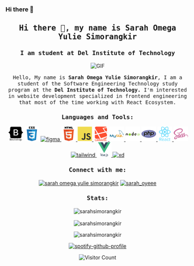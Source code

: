 ### Hi there 👋

<!--
**sarahsimorangkir/sarahsimorangkir** is a ✨ _special_ ✨ repository because its `README.md` (this file) appears on your GitHub profile.

Here are some ideas to get you started:

- 🔭 I’m currently working on ...
- 🌱 I’m currently learning ...
- 👯 I’m looking to collaborate on ...
- 🤔 I’m looking for help with ...
- 💬 Ask me about ...
- 📫 How to reach me: ...
- 😄 Pronouns: ...
- ⚡ Fun fact: ...
-->
<div align="center">
<samp><h2>Hi there 👋, my name is Sarah Omega Yulie Simorangkir</h2></samp>  
  <samp><h3>I am student at Del Institute of Technology </h3></samp>
<img alt="GIF" src="https://github.com/abhisheknaiidu/abhisheknaiidu/blob/master/code.gif?raw=true" width="500" />
  
<samp>Hello,
My name is **Sarah Omega Yulie Simorangkir**, I am a student of the Software Engineering Technology study program at the **Del Institute of Technology.**
  I'm interested in website development specialized in frontend engineering that most of the time working with React Ecosystem.</samp>    

<samp>
  <h3>Languages and Tools:</h3>
</samp>
 <p></p><img src <a href="https://getbootstrap.com" target="_blank"> <img src="https://raw.githubusercontent.com/devicons/devicon/master/icons/bootstrap/bootstrap-plain-wordmark.svg" alt="bootstrap" width="40" height="40"/> </a> <img src="https://raw.githubusercontent.com/devicons/devicon/master/icons/css3/css3-original-wordmark.svg" alt="css3" width="40" height="40"/> </a>
 <a href="https://www.figma.com/" target="_blank"> <img src="https://www.vectorlogo.zone/logos/figma/figma-icon.svg" alt="figma" width="40" height="40"/> </a> 
 <a href="https://www.w3.org/html/" target="_blank"> <img src="https://raw.githubusercontent.com/devicons/devicon/master/icons/html5/html5-original-wordmark.svg" alt="html5" width="40" height="40"/> </a> 
 <a href="https://developer.mozilla.org/en-US/docs/Web/JavaScript" target="_blank"> <img src="https://raw.githubusercontent.com/devicons/devicon/master/icons/javascript/javascript-original.svg" alt="javascript" width="40" height="40"/> </a> 
<a href="https://laravel.com/" target="_blank"> <img src="https://raw.githubusercontent.com/devicons/devicon/master/icons/laravel/laravel-plain-wordmark.svg" alt="laravel" width="40" height="40"/> </a> <a href="https://www.mysql.com/" target="_blank"> <img src="https://raw.githubusercontent.com/devicons/devicon/master/icons/mysql/mysql-original-wordmark.svg" alt="mysql" width="40" height="40"/> </a> <a href="https://nodejs.org" target="_blank"> <img src="https://raw.githubusercontent.com/devicons/devicon/master/icons/nodejs/nodejs-original-wordmark.svg" alt="nodejs" width="40" height="40"/> </a> <a href="https://www.php.net" target="_blank"> <img src="https://raw.githubusercontent.com/devicons/devicon/master/icons/php/php-original.svg" alt="php" width="40" height="40"/> </a>
<a href="https://reactjs.org/" target="_blank"> <img src="https://raw.githubusercontent.com/devicons/devicon/master/icons/react/react-original-wordmark.svg" alt="react" width="40" height="40"/> </a> <a href="https://sass-lang.com" target="_blank"> <img src="https://raw.githubusercontent.com/devicons/devicon/master/icons/sass/sass-original.svg" alt="sass" width="40" height="40"/> </a> <a href="https://tailwindcss.com/" target="_blank"> <img src="https://www.vectorlogo.zone/logos/tailwindcss/tailwindcss-icon.svg" alt="tailwind" width="40" height="40"/> </a> <a href="https://vuejs.org/" target="_blank"> <img src="https://raw.githubusercontent.com/devicons/devicon/master/icons/vuejs/vuejs-original-wordmark.svg" alt="vuejs" width="40" height="40"/> </a> <a href="https://www.adobe.com/products/xd.html" target="_blank"> <img src="https://cdn.worldvectorlogo.com/logos/adobe-xd.svg" alt="xd" width="40" height="40"/> </a> 
<samp>
  <h3>Connect with me:</h3>
</samp>
<p>
<a href="https://www.linkedin.com/in/sarah-omega/" target="blank"><img align="center" src="https://raw.githubusercontent.com/rahuldkjain/github-profile-readme-generator/master/src/images/icons/Social/linked-in-alt.svg" alt="sarah omega yulie simorangkir" height="30" width="40" /></a>
<a href="https://www.instagram.com/sarah_oyeee/" target="blank"><img align="center" src="https://raw.githubusercontent.com/rahuldkjain/github-profile-readme-generator/master/src/images/icons/Social/instagram.svg" alt="sarah_oyeee" height="30" width="40" /></a></p>
</p>

<samp>
   <h3>Stats:</h3>
</samp>

<p><img align="center" src="https://github-readme-stats.vercel.app/api?username=sarahsimorangkir&theme=highcontrast&show_icons=true" alt="sarahsimorangkir" /></p>
<p><img align="center" src="https://github-readme-streak-stats.herokuapp.com/?user=sarahsimorangkir&theme=highcontrast" alt="sarahsimorangkir" /></p>
<p><img src="https://github-readme-stats.vercel.app/api/top-langs?username=sarahsimorangkir&theme=highcontrast&show_icons=true&locale=en&layout=compact" alt="sarahsimorangkir" /></p>
  
  [![spotify-github-profile](https://spotify-github-profile.vercel.app/api/view?uid=31b6cfd4fvy7peo7fy72r7dptjmi&cover_image=true&theme=novatorem&show_offline=false&background_color=121212&interchange=false&bar_color=53b14f&bar_color_cover=false)](https://github.com/kittinan/spotify-github-profile)

  ![Visitor Count](https://profile-counter.glitch.me/sarahsimorangkir/count.svg)
</div>
